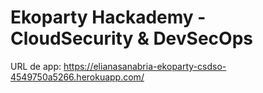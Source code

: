 # Ekoparty Hackademy - CloudSecurity & DevSecOps

URL de app: https://elianasanabria-ekoparty-csdso-4549750a5266.herokuapp.com/

